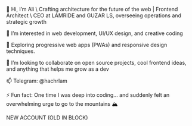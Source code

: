 👋 Hi, I’m Ali \ Crafting architecture for the future of the web | Frontend Architect \ CEO at LAMRIDE and GUZAR LS, overseeing operations and strategic growth

👀 I’m interested in web development, UI/UX design, and creative coding

🌱 Exploring progressive web apps (PWAs) and responsive design techniques.

💯 I’m looking to collaborate on open source projects, cool frontend ideas, and anything that helps me grow as a dev

📫 Telegram: @hachrlam

⚡ Fun fact: One time I was deep into coding... and suddenly felt an overwhelming urge to go to the mountains 🏔️

NEW ACCOUNT (OLD IN BLOCK)
